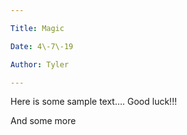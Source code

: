 ```yaml
--- 

Title: Magic

Date: 4\-7\-19

Author: Tyler

---
```


Here is some sample text…\. Good luck\!\!\!

And some more


